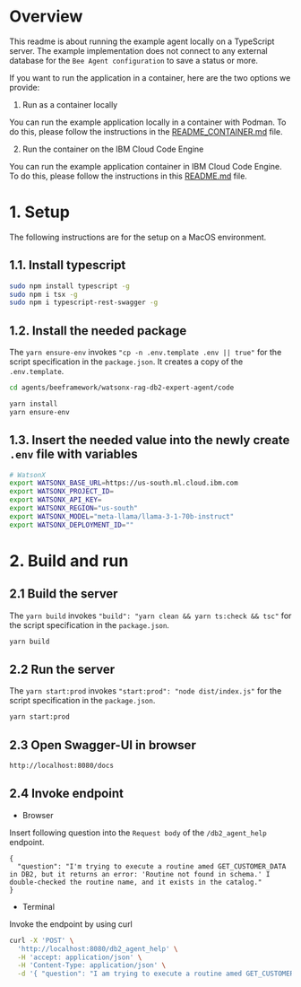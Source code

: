 # Overview

This readme is about running the example agent locally on a TypeScript server. The example implementation does not connect to any external database for the `Bee Agent configuration` to save a status or more.

If you want to run the application in a container, here are the two options we provide:

1. Run as a container locally

  You can run the example application locally in a container with Podman. To do this, please follow the instructions in the [README_CONTAINER.md](/agents/beeframework/watsonx-rag-db2-expert-agent/code/README.md) file.

2. Run the container on the IBM Cloud Code Engine

  You can run the example application container in IBM Cloud Code Engine. To do this, please follow the instructions in this [README.md](/03_bee_agent/code/bee_local_app_db2_rag_container_ce_node_server/ce-deployment/README.md) file.

# 1. Setup

The following instructions are for the setup on a MacOS environment.

## 1.1. Install typescript

```sh
sudo npm install typescript -g
sudo npm i tsx -g
sudo npm i typescript-rest-swagger -g
```

## 1.2. Install the needed package

The `yarn ensure-env` invokes  `"cp -n .env.template .env || true"` for the script specification in the `package.json`.
It creates a copy of the `.env.template`.

```sh
cd agents/beeframework/watsonx-rag-db2-expert-agent/code
```

```sh
yarn install
yarn ensure-env
```

## 1.3. Insert the needed value into the newly create `.env` file with variables

```sh
# WatsonX
export WATSONX_BASE_URL=https://us-south.ml.cloud.ibm.com
export WATSONX_PROJECT_ID=
export WATSONX_API_KEY=
export WATSONX_REGION="us-south"
export WATSONX_MODEL="meta-llama/llama-3-1-70b-instruct"
export WATSONX_DEPLOYMENT_ID=""
```

# 2. Build and run

## 2.1 Build the server

The `yarn build` invokes  `"build": "yarn clean && yarn ts:check && tsc"` for the script specification in the `package.json`.

```sh
yarn build
```

## 2.2 Run the server

The `yarn start:prod` invokes  `"start:prod": "node dist/index.js"` for the script specification in the `package.json`.

```sh
yarn start:prod
```

## 2.3 Open Swagger-UI in browser

```sh
http://localhost:8080/docs
```

## 2.4 Invoke endpoint

* Browser

Insert following question into the `Request body` of the `/db2_agent_help` endpoint.

```text
{
  "question": "I'm trying to execute a routine amed GET_CUSTOMER_DATA in DB2, but it returns an error: 'Routine not found in schema.' I double-checked the routine name, and it exists in the catalog."
}
```

* Terminal

Invoke the endpoint by using curl

```sh
curl -X 'POST' \
  'http://localhost:8080/db2_agent_help' \
  -H 'accept: application/json' \
  -H 'Content-Type: application/json' \
  -d '{ "question": "I am trying to execute a routine amed GET_CUSTOMER_DATA in DB2, but it returns an error: *Routine not found in schema.* I double-checked the routine name, and it exists in the catalog." }'
```